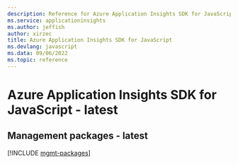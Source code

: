 ```yaml
---
description: Reference for Azure Application Insights SDK for JavaScript
ms.service: applicationinsights
ms.author: jeffish
author: xirzec
title: Azure Application Insights SDK for JavaScript
ms.devlang: javascript
ms.data: 09/06/2022
ms.topic: reference
---
```

# Azure Application Insights SDK for JavaScript - latest

## Management packages - latest
[!INCLUDE [mgmt-packages](application-insights-mgmt-index.md)]